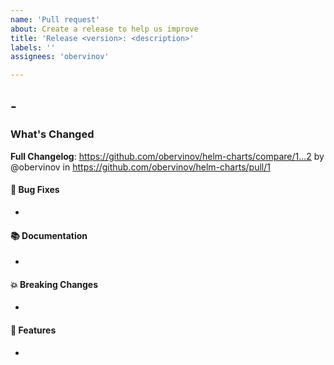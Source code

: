 ```yaml
---
name: 'Pull request'
about: Create a release to help us improve
title: 'Release <version>: <description>'
labels: ''
assignees: 'obervinov'

---
```

## <version> - <YYYY-MM-DD>
### What's Changed
**Full Changelog**: https://github.com/obervinov/helm-charts/compare/1...2 by @obervinov in https://github.com/obervinov/helm-charts/pull/1
#### 🐛 Bug Fixes
* 
#### 📚 Documentation
* 
#### 💥 Breaking Changes
* 
#### 🚀 Features
* 